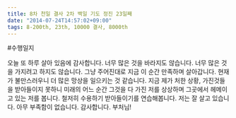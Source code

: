 ```yaml
---
title: 8차 천일 결사 2차 백일 기도 정진 23일째
date: "2014-07-24T14:57:02+09:00"
tags: 8-200th, 23th, 10000 결사, 8000th
---
```


#수행일지

오늘 또 하루 살아 있음에 감사합니다. 너무 많은 것을 바라지도 않습니다. 너무 많은 것을 가지려고 하지도 않습니다. 그냥 주어진대로 지금 이 순간 만족하며 살아갑니다. 현재가 불만스러우니 더 많은 망상을 일으키는 것 같습니다. 지금 제가 처한 상황, 가진것들을 받아들이지 못하니 미래의 어느 순간 그것을 다 가진 저를 상상하며 그곳에서 헤메이고 있는 저를 봅니다. 철저히 수용하기 받아들이기를 연습해봅니다. 저는 잘 살고 있습니다. 아무 부족함이 없습니다. 감사합니다. 부처님!
